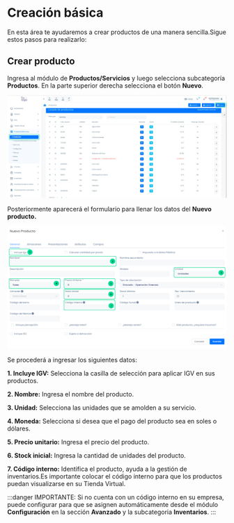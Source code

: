 # Creación básica

En esta área te ayudaremos a crear productos de una manera sencilla.Sigue estos pasos para realizarlo:

## Crear producto

Ingresa al módulo de **Productos/Servicios** y luego selecciona subcategoría **Productos**.
En la parte superior derecha selecciona el botón **Nuevo**.

![Alt text](img/Creacion-basica_01.jpg)

 Posteriormente aparecerá el formulario para llenar los datos del **Nuevo producto.**

 ![Alt text](img/Creacion-basica_02.jpg)

 Se procederá a ingresar los siguientes datos:

**1.  Incluye IGV:** Selecciona la casilla de selección para aplicar IGV en sus productos.

**2.  Nombre:** Ingresa el nombre del producto.

**3.  Unidad:** Selecciona las unidades que se amolden a su servicio.

**4.  Moneda:** Selecciona si desea que el pago del producto sea en soles o dólares.

**5.  Precio unitario:** Ingresa el precio del producto.

**6.  Stock inicial:** Ingresa la cantidad de unidades del producto.

**7.  Código interno:** Identifica el producto, ayuda a la gestión de inventarios.Es importante colocar el código interno para que los productos puedan visualizarse en su Tienda Virtual.

:::danger IMPORTANTE:
Si no cuenta con un código interno en su empresa, puede configurar para que se asignen automáticamente desde el módulo **Configuración** en la sección **Avanzado** y la subcategoria **Inventarios**.
:::
